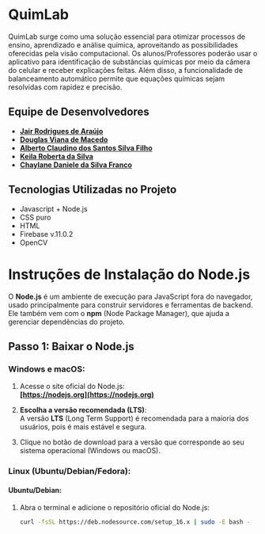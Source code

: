 # QuimLab
   QuimLab surge como uma solução essencial para otimizar processos de ensino, aprendizado e análise química, aproveitando as possibilidades oferecidas pela visão computacional. Os alunos/Professores poderão usar o aplicativo para identificação de substâncias químicas por meio da câmera do celular e receber explicações feitas. Além disso, a funcionalidade de balanceamento automático permite que equações químicas sejam resolvidas com rapidez e precisão.


## Equipe de Desenvolvedores

- **[Jair Rodrigues de Araújo](https://github.com/JairRodrigue)**
- **[Douglas Viana de Macedo](https://github.com/dougvdm)**
- **[Alberto Claudino dos Santos Silva Filho](https://github.com/AlbertinhoDevs)**
- **[Keila Roberta da Silva](https://github.com/keilarobertasv)**
- **[Chaylane Daniele da Silva Franco](https://github.com/Chayfranco)**

## Tecnologias Utilizadas no Projeto

- Javascript + Node.js
- CSS puro
- HTML
- Firebase v.11.0.2
- OpenCV

# Instruções de Instalação do Node.js

O **Node.js** é um ambiente de execução para JavaScript fora do navegador, usado principalmente para construir servidores e ferramentas de backend. Ele também vem com o **npm** (Node Package Manager), que ajuda a gerenciar dependências do projeto.

## Passo 1: Baixar o Node.js

### Windows e macOS:

1. Acesse o site oficial do Node.js:  
   **[https://nodejs.org](https://nodejs.org)**

2. **Escolha a versão recomendada (LTS)**:  
   A versão **LTS** (Long Term Support) é recomendada para a maioria dos usuários, pois é mais estável e segura.

3. Clique no botão de download para a versão que corresponde ao seu sistema operacional (Windows ou macOS).

### Linux (Ubuntu/Debian/Fedora):

#### Ubuntu/Debian:
1. Abra o terminal e adicione o repositório oficial do Node.js:
   ```bash
   curl -fsSL https://deb.nodesource.com/setup_16.x | sudo -E bash -
   ```